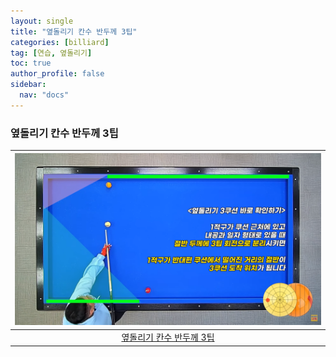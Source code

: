 ```yaml
---
layout: single
title: "옆돌리기 칸수 반두께 3팁"
categories: [billiard]
tag: [연습, 옆돌리기]
toc: true
author_profile: false
sidebar:
  nav: "docs"
---
```


### 옆돌리기 칸수 반두께 3팁

| [![옆돌리기 칸수 반두께 3팁](/images/%EC%98%86%EB%8F%8C%EB%A6%AC%EA%B8%B0%20%EC%B9%B8%EC%88%98%20%EB%B0%98%EB%91%90%EA%BB%98%203%ED%8C%81.png)](https://1drv.ms/p/s!AuJKpwyYpUY9-3jitrHIaV5gKK0r?e=xgLh1q) |
| :---: |
| [옆돌리기 칸수 반두께 3팁](https://youtu.be/mBrxoCjhy9k?si=w8qoxA4hffJufYT7) |
